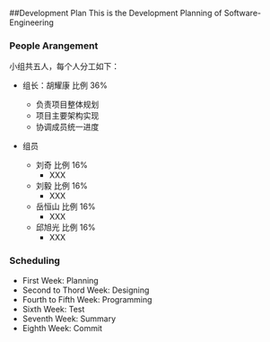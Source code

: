 ##Development Plan
This is the Development Planning of Software-Engineering 
### People Arangement
小组共五人，每个人分工如下：

* 组长：胡耀康  比例 36%
  * 负责项目整体规划
  * 项目主要架构实现
  * 协调成员统一进度

* 组员
  * 刘奇   比例 16%
     * XXX
  * 刘毅   比例 16%
     *  XXX 
  * 岳恒山 比例 16%
     * XXX
  * 邱旭光 比例 16%
     * XXX
 
### Scheduling
* First Week: Planning
* Second to Thord Week: Designing
* Fourth to Fifth Week: Programming 
* Sixth Week: Test
* Seventh Week: Summary
* Eighth Week: Commit

